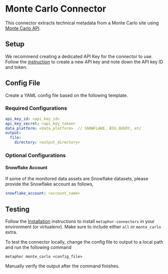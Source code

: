 # Monte Carlo Connector

This connector extracts technical metadata from a Monte Carlo site using [Monte Carlo API](https://docs.getmontecarlo.com/docs/using-the-api).

## Setup

We recommend creating a dedicated API Key for the connector to use. Follow the [instruction](https://docs.getmontecarlo.com/docs/creating-an-api-token#creating-an-api-key) to create a new API key and note down the API key ID and token.

## Config File

Create a YAML config file based on the following template.

### Required Configurations

```yaml
api_key_id: <api_key_id>
api_key_secret: <api_key_token>
data_platform: <data_platform>  // SNOWFLAKE, BIG_QUERY, etc
output:
  file:
    directory: <output_directory>
```

### Optional Configurations

#### Snowflake Account

If some of the monitored data assets are Snowflake datasets, please provide the Snowflake account as follows,

```yaml
snowflake_account: <account_name>
```

## Testing

Follow the [Installation](../../README.md) instructions to install `metaphor-connectors` in your environment (or virtualenv). Make sure to include either `all` or `monte_carlo` extra.

To test the connector locally, change the config file to output to a local path and run the following command

```shell
metaphor monte_carlo <config_file>
```

Manually verify the output after the command finishes.
